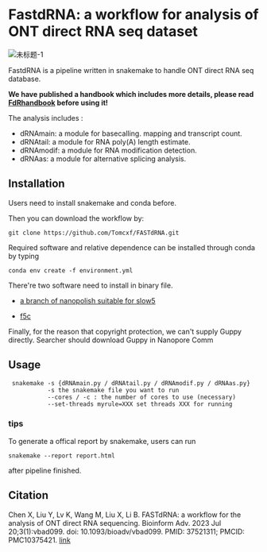# FastdRNA: a workflow for analysis of ONT direct RNA seq dataset
![未标题-1](https://github.com/Tomcxf/FASTdRNA/assets/75790226/c04de3be-20d2-4b82-ae8f-243f7a9ead9e)

FastdRNA is a pipeline written in snakemake to handle ONT direct RNA seq database. 

<b> We have published a handbook which includes more details, please read [FdRhandbook](https://tomcxf.github.io/jekyll-gitbook/) before using it! </b>

The analysis includes : 
- dRNAmain: a module for basecalling. mapping and transcript count.
- dRNAtail: a module for RNA poly(A) length estimate.
- dRNAmodif: a module for RNA modification detection.
- dRNAas: a module for alternative splicing analysis.

## Installation
Users need to install snakemake and conda before.

Then you can download the workflow by:
```
git clone https://github.com/Tomcxf/FASTdRNA.git
```

Required software and relative dependence can be installed through conda by typing

```
conda env create -f environment.yml
```

There're two software need to install in binary file.

- [a branch of nanopolish suitable for slow5](https://github.com/jts/nanopolish/files/9256504/nanopolish.tar.gz)

- [f5c](https://github.com/hasindu2008/f5c/releases/download/v1.1/f5c-v1.1-binaries.tar.gz)

Finally, for the reason that copyright protection, we can't supply Guppy directly. Searcher should download Guppy in Nanopore Comm

## Usage

```
 snakemake -s {dRNAmain.py / dRNAtail.py / dRNAmodif.py / dRNAas.py}
           -s the snakemake file you want to run
           --cores / -c : the number of cores to use (necessary)
           --set-threads myrule=XXX set threads XXX for running
```

### tips
To generate a offical report by snakemake, users can run
```
snakemake --report report.html
```
after pipeline finished.

## Citation
Chen X, Liu Y, Lv K, Wang M, Liu X, Li B. FASTdRNA: a workflow for the analysis of ONT direct RNA sequencing. Bioinform Adv. 2023 Jul 20;3(1):vbad099. doi: 10.1093/bioadv/vbad099. PMID: 37521311; PMCID: PMC10375421. [link](https://academic.oup.com/bioinformaticsadvances/article/3/1/vbad099/7227116)
